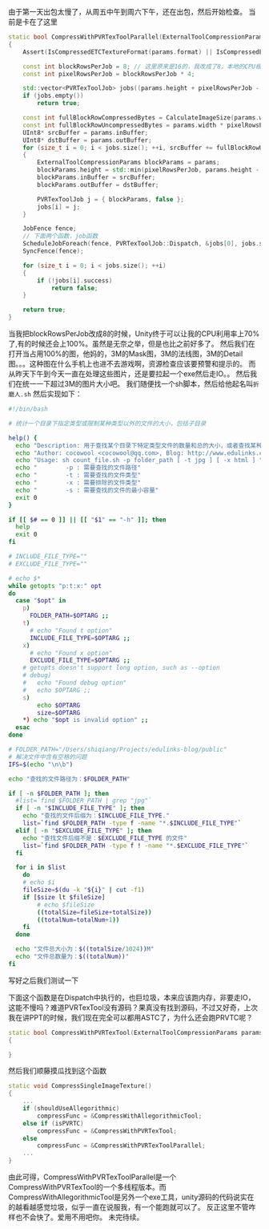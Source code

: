 由于第一天出包太慢了，从周五中午到周六下午，还在出包，然后开始检查。
当前是卡在了这里
```C++
static bool CompressWithPVRTexToolParallel(ExternalToolCompressionParams params)
{
    Assert(IsCompressedETCTextureFormat(params.format) || IsCompressedETC2TextureFormat(params.format));

    const int blockRowsPerJob = 8; // 这里原来是16的，我改成了8，本地的CPU根本用不完啊。
    const int pixelRowsPerJob = blockRowsPerJob * 4;

    std::vector<PVRTexToolJob> jobs((params.height + pixelRowsPerJob - 1) / pixelRowsPerJob);
    if (jobs.empty())
        return true;

    const int fullBlockRowCompressedBytes = CalculateImageSize(params.width, pixelRowsPerJob, params.format);
    const int fullBlockRowUncompressedBytes = params.width * pixelRowsPerJob * 4;
    UInt8* srcBuffer = params.inBuffer;
    UInt8* dstBuffer = params.outBuffer;
    for (size_t i = 0; i < jobs.size(); ++i, srcBuffer += fullBlockRowUncompressedBytes, dstBuffer += fullBlockRowCompressedBytes)
    {
        ExternalToolCompressionParams blockParams = params;
        blockParams.height = std::min(pixelRowsPerJob, params.height - pixelRowsPerJob * static_cast<int>(i));
        blockParams.inBuffer = srcBuffer;
        blockParams.outBuffer = dstBuffer;

        PVRTexToolJob j = { blockParams, false };
        jobs[i] = j;
    }

    JobFence fence;
    // 下面两个函数，job函数
    ScheduleJobForeach(fence, PVRTexToolJob::Dispatch, &jobs[0], jobs.size());
    SyncFence(fence);

    for (size_t i = 0; i < jobs.size(); ++i)
    {
        if (!jobs[i].success)
            return false;
    }

    return true;
}
```
当我把blockRowsPerJob改成8的时候，Unity终于可以让我的CPU利用率上70%了,有的时候还会上100%。虽然是无奈之举，但是也比之前好多了。
然后我们在打开当占用100%的图，他妈的，3M的Mask图，3M的法线图，3M的Detail图。。。这种图在什么手机上也进不去游戏啊，资源检查应该要预警和提示的。
而从昨天下午到今天一直在处理这些图片，还是要拉起一个exe然后走IO。。
然后我们在统一一下超过3M的图片大小吧。
我们随便找一个sh脚本，然后给他起名叫`折磨人.sh`
然后实现如下：
```sh
#!/bin/bash

# 统计一个目录下指定类型或限制某种类型以外的文件的大小，包括子目录

help() {
  echo "Description: 用于查找某个目录下特定类型文件的数量和总的大小，或者查找某种类型以外的文件数量和总的大小"
  echo "Author: cocowool <cocowool@qq.com>, Blog: http://www.edulinks.cn"
  echo "Usage: sh count_file.sh -p folder_path [ -t jpg ] [ -x html ] "
  echo "       	-p : 需要查找的文件路径"
  echo "       	-t : 需要查找的文件类型"
  echo "       	-x : 需要排除的文件类型"
  echo "		-s : 需要查找的文件的最小容量"
  exit 0
}

if [[ $# == 0 ]] || [[ "$1" == "-h" ]]; then
  help
  exit 0
fi

# INCLUDE_FILE_TYPE=""
# EXCLUDE_FILE_TYPE=""

# echo $*
while getopts "p:t:x:" opt
do
  case "$opt" in
    p) 
      FOLDER_PATH=$OPTARG ;;
    t) 
      # echo "Found t option"
      INCLUDE_FILE_TYPE=$OPTARG ;;
    x)
      # echo "Found x option"
      EXCLUDE_FILE_TYPE=$OPTARG ;;
    # getopts doesn't support long option, such as --option
    # debug)
    #   echo "Found debug option"
    #   echo $OPTARG ;;
	s)
		echo $OPTARG
		size=$OPTARG
    *) echo "$opt is invalid option" ;;
  esac
done

# FOLDER_PATH="/Users/shiqiang/Projects/edulinks-blog/public"
# 解决文件中含有空格的问题
IFS=$(echo "\n\b")

echo "查找的文件路径为：$FOLDER_PATH"

if [ -n $FOLDER_PATH ]; then
  #list=`find $FOLDER_PATH | grep "jpg"`
  if [ -n "$INCLUDE_FILE_TYPE" ]; then
    echo "查找的文件后缀为：$INCLUDE_FILE_TYPE."
    list=`find $FOLDER_PATH -type f -name "*.$INCLUDE_FILE_TYPE"`
  elif [ -n "$EXCLUDE_FILE_TYPE" ]; then
    echo "查找文件后缀不是：$EXCLUDE_FILE_TYPE 的文件"
    list=`find $FOLDER_PATH -type f ! -name "*.$EXCLUDE_FILE_TYPE"`
  fi

  for i in $list
    do
    # echo $i
    fileSize=$(du -k "${i}" | cut -f1)
	if [$size lt $fileSize]
		# echo $fileSize
		((totalSize=fileSize+totalSize))
		((totalNum=totalNum+1))
	fi
  done

  echo "文件总大小为：$((totalSize/1024))M"
  echo "文件总数量为：$((totalNum))"
fi

```
写好之后我们测试一下

下面这个函数是在Dispatch中执行的，也巨垃圾，本来应该跑内存，非要走IO，这能不慢吗？难道PVRTexTool没有源码？果真没有找到源码，不过又好奇，上次我在讲PPT的时候，我们现在完全可以都用ASTC了，为什么还会跑PRVTC呢？
```C++
static bool CompressWithPVRTexTool(ExternalToolCompressionParams params)
{

}
```

然后我们顺藤摸瓜找到这个函数
```C++
static void CompressSingleImageTexture()
{
    ...
    if (shouldUseAllegorithmic)
        compressFunc = &CompressWithAllegorithmicTool;
    else if (isPVRTC)
        compressFunc = &CompressWithPVRTexTool;
    else
        compressFunc = &CompressWithPVRTexToolParallel;
    ...
}
```
由此可得，CompressWithPVRTexToolParallel是一个CompressWithPVRTexTool的一个多线程版本。而CompressWithAllegorithmicTool是另外一个exe工具，unity源码的代码说实在的越看越感觉垃圾，似乎一直在说服我，有一个能跑就可以了。
反正这里不管咋样也不会快了。爱用不用吧你。
未完待续。
